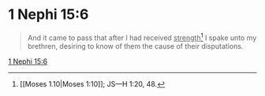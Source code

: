 # 1 Nephi 15:6

> And it came to pass that after I had received <u>strength</u>[^a] I spake unto my brethren, desiring to know of them the cause of their disputations.

[1 Nephi 15:6](https://www.churchofjesuschrist.org/study/scriptures/bofm/1-ne/15?lang=eng&id=p6#p6)


[^a]: [[Moses 1.10|Moses 1:10]]; JS—H 1:20, 48.
